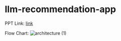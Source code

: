 # llm-recommendation-app

PPT Link: [link](https://docs.google.com/presentation/d/1qAZEzYsSzj9SHvJ3ff1mM5j19BHARMyd/edit?usp=sharing&ouid=115057851485032498036&rtpof=true&sd=true)

Flow Chart:
![architecture (1)](https://github.com/Hackon-with-amazon-2023/llm-recommendation-app/assets/76788689/a4bc2e8c-ed5d-4283-aacf-9b5cc56513f3)
